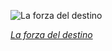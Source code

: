 
![La forza del destino](https://upload.wikimedia.org/wikipedia/commons/thumb/1/15/Alexandre_Charles_Lecocq_-_Giuseppe_Verdi_-_La_forza_del_destino.jpg/525px-Alexandre_Charles_Lecocq_-_Giuseppe_Verdi_-_La_forza_del_destino.jpg)

*[La forza del destino](https://wikipedia.org/wiki/File:Alexandre_Charles_Lecocq_-_Giuseppe_Verdi_-_La_forza_del_destino.jpg)*
